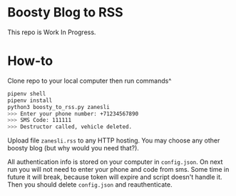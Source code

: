 # Boosty Blog to RSS

This repo is Work In Progress.

# How-to

Clone repo to your local computer then run commands^

```bash
pipenv shell
pipenv install
python3 boosty_to_rss.py zanesli
>>> Enter your phone number: +71234567890
>>> SMS Code: 111111
>>> Destructor called, vehicle deleted.
```

Upload file `zanesli.rss` to any HTTP hosting. You may choose any other boosty blog (but why would you need that?).

All authentication info is stored on your computer in `config.json`. On next run you will not need to enter your phone and code from sms. Some time in future it will break, because token will expire and script doesn't handle it. Then you should delete `config.json` and reauthenticate.
